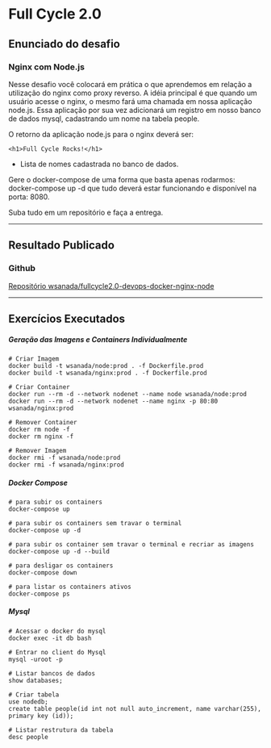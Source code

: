 # Full Cycle 2.0

## Enunciado do desafio

### Nginx com Node.js

Nesse desafio você colocará em prática o que aprendemos em relação a utilização do nginx como proxy reverso. A idéia principal é que quando um usuário acesse o nginx, o mesmo fará uma chamada em nossa aplicação node.js. Essa aplicação por sua vez adicionará um registro em nosso banco de dados mysql, cadastrando um nome na tabela people.

O retorno da aplicação node.js para o nginx deverá ser:

    <h1>Full Cycle Rocks!</h1>

- Lista de nomes cadastrada no banco de dados.

Gere o docker-compose de uma forma que basta apenas rodarmos: docker-compose up -d que tudo deverá estar funcionando e disponível na porta: 8080.

Suba tudo em um repositório e faça a entrega.

---

## Resultado Publicado

### Github

[Repositório wsanada/fullcycle2.0-devops-docker-nginx-node](https://github.com/wsanada/fullcycle2.0-devops-docker-nginx-node)

---

## Exercícios Executados

##### Geração das Imagens e Containers Individualmente

    # Criar Imagem
    docker build -t wsanada/node:prod . -f Dockerfile.prod
    docker build -t wsanada/nginx:prod . -f Dockerfile.prod

    # Criar Container
    docker run --rm -d --network nodenet --name node wsanada/node:prod
    docker run --rm -d --network nodenet --name nginx -p 80:80 wsanada/nginx:prod

    # Remover Container
    docker rm node -f
    docker rm nginx -f

    # Remover Imagem
    docker rmi -f wsanada/node:prod
    docker rmi -f wsanada/nginx:prod

##### Docker Compose

    # para subir os containers
    docker-compose up

    # para subir os containers sem travar o terminal
    docker-compose up -d

    # para subir os container sem travar o terminal e recriar as imagens
    docker-compose up -d --build

    # para desligar os containers
    docker-compose down

    # para listar os containers ativos
    docker-compose ps

##### Mysql

    # Acessar o docker do mysql
    docker exec -it db bash

    # Entrar no client do Mysql
    mysql -uroot -p

    # Listar bancos de dados
    show databases;

    # Criar tabela
    use nodedb;
    create table people(id int not null auto_increment, name varchar(255), primary key (id));

    # Listar restrutura da tabela
    desc people